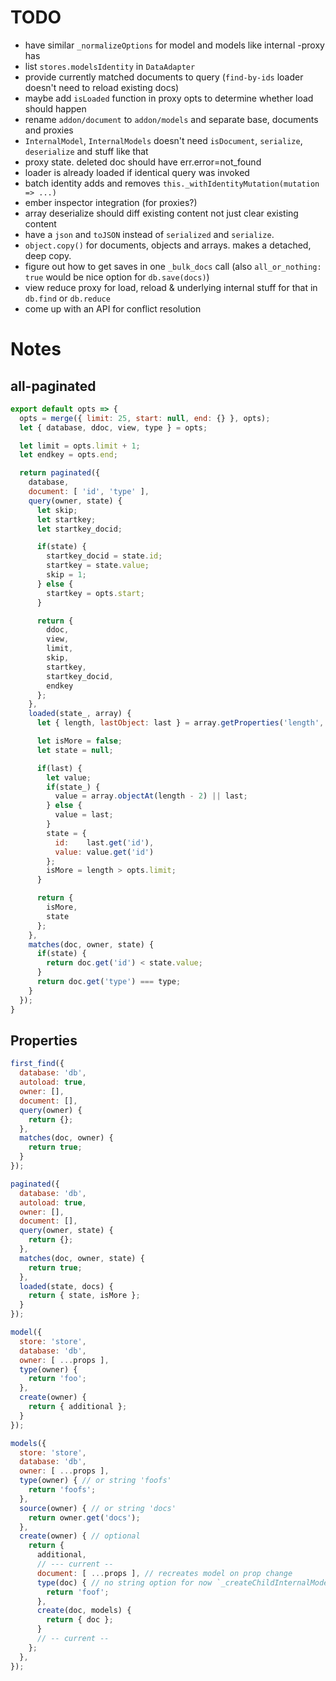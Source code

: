 # TODO

* have similar `_normalizeOptions` for model and models like internal -proxy has
* list `stores.modelsIdentity` in `DataAdapter`
* provide currently matched documents to query (`find-by-ids` loader doesn't need to reload existing docs)
* maybe add `isLoaded` function in proxy opts to determine whether load should happen
* rename `addon/document` to `addon/models` and separate base, documents and proxies
* `InternalModel`, `InternalModels` doesn't need `isDocument`, `serialize`, `deserialize` and stuff like that
* proxy state. deleted doc should have err.error=not_found
* loader is already loaded if identical query was invoked
* batch identity adds and removes `this._withIdentityMutation(mutation => ...)`
* ember inspector integration (for proxies?)
* array deserialize should diff existing content not just clear existing content
* have a `json` and `toJSON` instead of `serialized` and `serialize`.
* `object.copy()` for documents, objects and arrays. makes a detached, deep copy.
* figure out how to get saves in one `_bulk_docs` call (also `all_or_nothing: true` would be nice option for `db.save(docs)`)
* view reduce proxy for load, reload & underlying internal stuff for that in `db.find` or `db.reduce`
* come up with an API for conflict resolution

# Notes

## all-paginated

``` javascript
export default opts => {
  opts = merge({ limit: 25, start: null, end: {} }, opts);
  let { database, ddoc, view, type } = opts;

  let limit = opts.limit + 1;
  let endkey = opts.end;

  return paginated({
    database,
    document: [ 'id', 'type' ],
    query(owner, state) {
      let skip;
      let startkey;
      let startkey_docid;

      if(state) {
        startkey_docid = state.id;
        startkey = state.value;
        skip = 1;
      } else {
        startkey = opts.start;
      }

      return {
        ddoc,
        view,
        limit,
        skip,
        startkey,
        startkey_docid,
        endkey
      };
    },
    loaded(state_, array) {
      let { length, lastObject: last } = array.getProperties('length', 'lastObject');

      let isMore = false;
      let state = null;

      if(last) {
        let value;
        if(state_) {
          value = array.objectAt(length - 2) || last;
        } else {
          value = last;
        }
        state = {
          id:    last.get('id'),
          value: value.get('id')
        };
        isMore = length > opts.limit;
      }

      return {
        isMore,
        state
      };
    },
    matches(doc, owner, state) {
      if(state) {
        return doc.get('id') < state.value;
      }
      return doc.get('type') === type;
    }
  });
}
```

## Properties

``` javascript
first_find({
  database: 'db',
  autoload: true,
  owner: [],
  document: [],
  query(owner) {
    return {};
  },
  matches(doc, owner) {
    return true;
  }
});

paginated({
  database: 'db',
  autoload: true,
  owner: [],
  document: [],
  query(owner, state) {
    return {};
  },
  matches(doc, owner, state) {
    return true;
  },
  loaded(state, docs) {
    return { state, isMore };
  }
});

model({
  store: 'store',
  database: 'db',
  owner: [ ...props ],
  type(owner) {
    return 'foo';
  },
  create(owner) {
    return { additional };
  }
});

models({
  store: 'store',
  database: 'db',
  owner: [ ...props ],
  type(owner) { // or string 'foofs'
    return 'foofs';
  },
  source(owner) { // or string 'docs'
    return owner.get('docs');
  },
  create(owner) { // optional
    return {
      additional,
      // --- current --
      document: [ ...props ], // recreates model on prop change
      type(doc) { // no string option for now `_createChildInternalModel`
        return 'foof';
      },
      create(doc, models) {
        return { doc };
      }
      // -- current --
    };
  },
});
```

